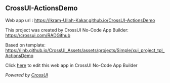 ## CrossUI-ActionsDemo
Web app url : https://Ikram-Ullah-Kakar.github.io/CrossUI-ActionsDemo

This project was created by CrossUI No-Code App Builder: https://crossui.com/RADGithub

Based on template: https://linb.github.io/CrossUI_Assets/assets/projects/Simple/xui_project_tpl_ActionsDemo

Click [here](https://crossui.com/RADGithub/#!from=github&owner=Ikram-Ullah-Kakar&repo=CrossUI-ActionsDemo) to edit this web app in CrossUI No-Code App Builder

<i>Powered by [CrossUI](https://crossui.com)</i>
